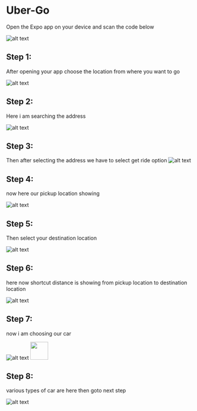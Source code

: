# Uber-Go
Open the Expo app on your device and scan the code below

![alt text](https://i.postimg.cc/7LdJCk4Z/Uber-Go-Screener.png)

## Step 1: 
After opening your app choose the location from where you want to go 

![alt text](https://i.postimg.cc/prw1T98v/Uber-Go-img1.png)

## Step 2: 
Here i am searching the address

![alt text](https://i.postimg.cc/jSbt321B/Uber-Go-img2.png)

## Step 3: 
Then after selecting the address we have to select get ride option
![alt text](https://i.postimg.cc/59DxvnS4/Uber-Go-img3.png)

## Step 4: 
now here our pickup location showing

![alt text](https://i.postimg.cc/HWrYVf5v/Uber-Go-img4.png)

## Step 5: 
Then select your destination location

![alt text](https://i.postimg.cc/MKRzYV9y/Uber-Go-img5.png)
## Step 6: 
here now shortcut distance is showing from pickup location to destination location

![alt text](https://i.postimg.cc/QtH3KTBK/Uber-Go-img6.png)

## Step 7: 
now i am choosing our car 

![alt text](https://i.postimg.cc/C1XVGxDP/Uber-Go-img7.png)
<img src="https://i.postimg.cc/C1XVGxDP/Uber-Go-img7.png" width="48">

## Step 8: 
various types of car are here then goto next step 

![alt text](https://i.postimg.cc/jj8TjXjr/Uber-Go-img8.png)



